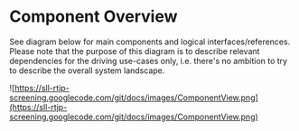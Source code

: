 # Component Overview #

See diagram below for main components and logical interfaces/references.  Please note that the purpose of this diagram is to describe relevant dependencies for the driving use-cases only, i.e. there's no ambition to try to describe the overall system landscape.

![https://sll-rtjp-screening.googlecode.com/git/docs/images/ComponentView.png](https://sll-rtjp-screening.googlecode.com/git/docs/images/ComponentView.png)